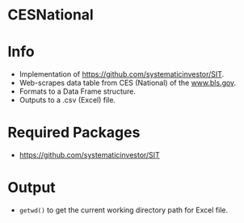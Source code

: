 # CESNational

Info
====
- Implementation of https://github.com/systematicinvestor/SIT. 
- Web-scrapes data table from CES (National) of the www.bls.gov.
- Formats to a Data Frame structure.
- Outputs to a .csv (Excel) file.

Required Packages
================
- https://github.com/systematicinvestor/SIT

Output
======
- `getwd()` to get the current working directory path for Excel file.